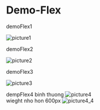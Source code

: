 # Demo-Flex
 demoFlex1
 
 ![picture1](https://user-images.githubusercontent.com/54875940/64916241-a38c4c80-d7a4-11e9-9365-b249797eb233.PNG)
   
   demoFlex2
   
   ![picture2](https://user-images.githubusercontent.com/54875940/64916262-14336900-d7a5-11e9-8bb1-a26efdc0d4c0.PNG)

   demoFlex3
   
   ![picture3](https://user-images.githubusercontent.com/54875940/64916307-b2273380-d7a5-11e9-8cd2-6b29a25ecc91.PNG)
   
   dempFlex4
   binh thuong
   ![picture4](https://user-images.githubusercontent.com/54875940/64916321-cb2fe480-d7a5-11e9-95b8-2d2d793c152c.PNG)
   <br>wieght nho hon 600px
   ![picture4_4](https://user-images.githubusercontent.com/54875940/64916326-e7338600-d7a5-11e9-8777-b0aa47f7efe1.PNG)

   
